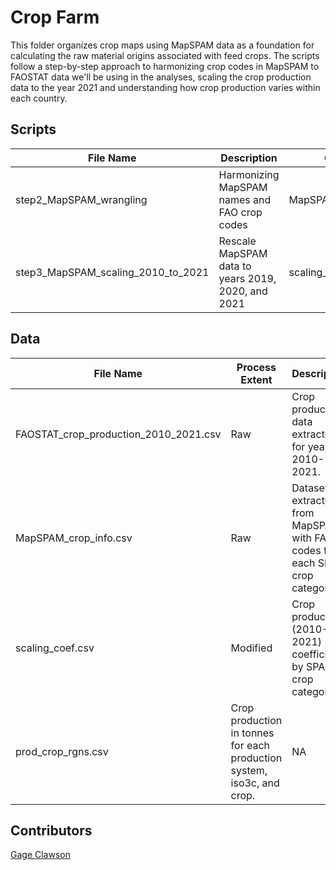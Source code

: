 # Crop Farm

This folder organizes crop maps using MapSPAM data as a foundation for calculating the raw material origins associated with feed crops. The scripts follow a step-by-step approach to harmonizing crop codes in MapSPAM to FAOSTAT data we'll be using in the analyses, scaling the crop production data to the year 2021 and understanding how crop production varies within each country.

## Scripts
|File Name|Description|Output|
|---	|--- |---	|
|step2_MapSPAM_wrangling|Harmonizing MapSPAM names and FAO crop codes|MapSPAM_names.csv|
|step3_MapSPAM_scaling_2010_to_2021|Rescale MapSPAM data to years 2019, 2020, and 2021|scaling_coef.csv|

## Data 
|File Name|Process Extent|Description|Source|
|---	|--- |---	|---	|
|FAOSTAT_crop_production_2010_2021.csv|Raw|Crop production data extracted for year 2010-2021.|FAOSTAT database: crop production.|
|MapSPAM_crop_info.csv|Raw|Dataset extracted from MapSPAM with FAO codes for each SPAM crop category.|[MapSPAM methodology webpage](https://www.mapspam.info/methodology/).|
|scaling_coef.csv|Modified|Crop production (2010-2021) coefficients by SPAM crop category.|Output from step 2.|
|prod_crop_rgns.csv|Crop production in tonnes for each production system, iso3c, and crop.|NA|

## Contributors
[Gage Clawson](samuel.clawson@utas.edu.au)